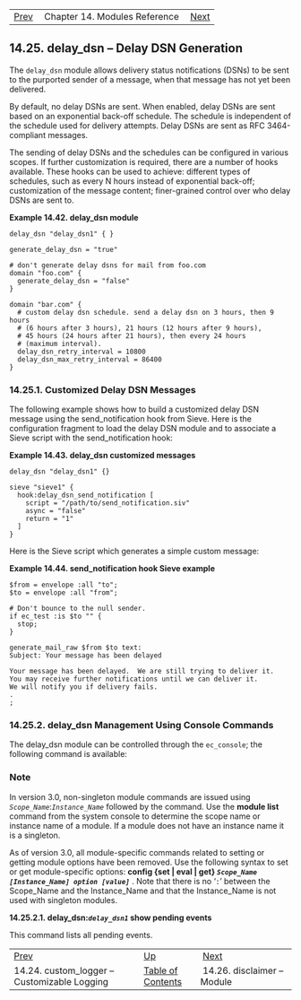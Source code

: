 |     |     |     |
| --- | --- | --- |
| [Prev](modules.custom_logger)  | Chapter 14. Modules Reference |  [Next](modules.disclaimer.php) |

## 14.25. delay_dsn – Delay DSN Generation

<a class="indexterm" name="idp19133984"></a>

The `delay_dsn` module allows delivery status notifications (DSNs) to be sent to the purported sender of a message, when that message has not yet been delivered.

By default, no delay DSNs are sent. When enabled, delay DSNs are sent based on an exponential back-off schedule. The schedule is independent of the schedule used for delivery attempts. Delay DSNs are sent as RFC 3464-compliant messages.

The sending of delay DSNs and the schedules can be configured in various scopes. If further customization is required, there are a number of hooks available. These hooks can be used to achieve: different types of schedules, such as every N hours instead of exponential back-off; customization of the message content; finer-grained control over who delay DSNs are sent to.

<a name="example.delay_dsn.3"></a>

**Example 14.42. delay_dsn module**

```
delay_dsn "delay_dsn1" { }

generate_delay_dsn = "true"

# don't generate delay dsns for mail from foo.com
domain "foo.com" {
  generate_delay_dsn = "false"
}

domain "bar.com" {
  # custom delay dsn schedule. send a delay dsn on 3 hours, then 9 hours
  # (6 hours after 3 hours), 21 hours (12 hours after 9 hours),
  # 45 hours (24 hours after 21 hours), then every 24 hours
  # (maximum interval).
  delay_dsn_retry_interval = 10800
  delay_dsn_max_retry_interval = 86400
}
```

### 14.25.1. Customized Delay DSN Messages

The following example shows how to build a customized delay DSN message using the send_notification hook from Sieve. Here is the configuration fragment to load the delay DSN module and to associate a Sieve script with the send_notification hook:

<a name="example.delay_dsn.hook.3"></a>

**Example 14.43. delay_dsn customized messages**

```
delay_dsn "delay_dsn1" {}

sieve "sieve1" {
  hook:delay_dsn_send_notification [
    script = "/path/to/send_notification.siv"
    async = "false"
    return = "1"
  ]
}
```

Here is the Sieve script which generates a simple custom message:

<a name="example.delay_dsn.send.hook"></a>

**Example 14.44. send_notification hook Sieve example**

```
$from = envelope :all "to";
$to = envelope :all "from";

# Don't bounce to the null sender.
if ec_test :is $to "" {
  stop;
}

generate_mail_raw $from $to text:
Subject: Your message has been delayed

Your message has been delayed.  We are still trying to deliver it.
You may receive further notifications until we can deliver it.
We will notify you if delivery fails.
.
;
```

### 14.25.2. delay_dsn Management Using Console Commands

The delay_dsn module can be controlled through the `ec_console`; the following command is available:

### Note

In version 3.0, non-singleton module commands are issued using *`Scope_Name`*:*`Instance_Name`* followed by the command. Use the **module list**      command from the system console to determine the scope name or instance name of a module. If a module does not have an instance name it is a singleton.

As of version 3.0, all module-specific commands related to setting or getting module options have been removed. Use the following syntax to set or get module-specific options: **config {set | eval | get} *`Scope_Name [Instance_Name] option [value]`*** . Note that there is no ‘`:`’ between the Scope_Name and the Instance_Name and that the Instance_Name is not used with singleton modules.

**14.25.2.1. delay_dsn:*`delay_dsn1`* show pending events**

This command lists all pending events.

|     |     |     |
| --- | --- | --- |
| [Prev](modules.custom_logger)  | [Up](modules.php) |  [Next](modules.disclaimer.php) |
| 14.24. custom_logger – Customizable Logging  | [Table of Contents](index) |  14.26. disclaimer – Module |

